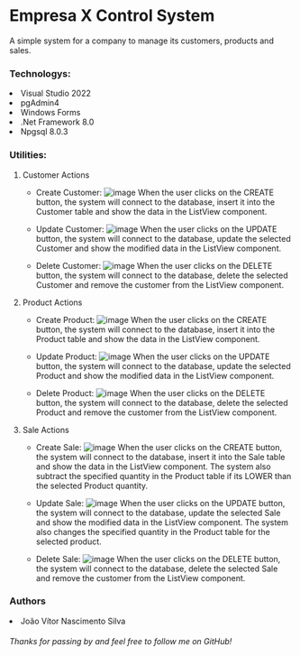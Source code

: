 <h1>Empresa X Control System</h1>

A simple system for a company to manage its customers, products and sales.

<h3>Technologys:</h3>

<li>Visual Studio 2022</li>
<li>pgAdmin4</li>
<li>Windows Forms</li>
<li>.Net Framework 8.0</li>
<li>Npgsql 8.0.3</li>

<h3>Utilities:</h3>

1. Customer Actions
   - Create Customer:
     ![image](https://github.com/jaoNascim/empresa-x/assets/77156097/a1102ad8-12fc-41d6-8a50-e9c2c84401c7)
     When the user clicks on the CREATE button, the system will connect to the database, insert it into the Customer table and show the data in the ListView component.

   - Update Customer:
     ![image](https://github.com/jaoNascim/empresa-x/assets/77156097/0846d094-f7b3-40bf-ae59-108bb20e3778)
     When the user clicks on the UPDATE button, the system will connect to the database, update the selected Customer and show the modified data in the ListView component.

   - Delete Customer:
     ![image](https://github.com/jaoNascim/empresa-x/assets/77156097/eb964af5-407e-4cb0-b3ee-b6bf34d9caa2)
     When the user clicks on the DELETE button, the system will connect to the database, delete the selected Customer and remove the customer from the ListView component.
     
2. Product Actions
   - Create Product:
     ![image](https://github.com/jaoNascim/empresa-x/assets/77156097/2570d74e-e73e-4274-8f99-0a5bb454e6d9)
     When the user clicks on the CREATE button, the system will connect to the database, insert it into the Product table and show the data in the ListView component.
     
   - Update Product:
     ![image](https://github.com/jaoNascim/empresa-x/assets/77156097/210c44a4-431f-4bfa-b097-f943a81c1932)
     When the user clicks on the UPDATE button, the system will connect to the database, update the selected Product and show the modified data in the ListView component.

   - Delete Product:
     ![image](https://github.com/jaoNascim/empresa-x/assets/77156097/51f9261a-f35d-4539-819b-db6a4220449d)
     When the user clicks on the DELETE button, the system will connect to the database, delete the selected Product and remove the customer from the ListView component.

3. Sale Actions
   - Create Sale:
     ![image](https://github.com/jaoNascim/empresa-x/assets/77156097/cb25c1b5-46f3-4ea4-bcce-d29ada1b0c01)
     When the user clicks on the CREATE button, the system will connect to the database, insert it into the Sale table and show the data in the ListView component. The system also subtract the specified quantity in the Product table if its LOWER than the selected Product quantity.

   - Update Sale:
     ![image](https://github.com/jaoNascim/empresa-x/assets/77156097/8cbfbeae-7854-4f3f-b8ca-aedaff58bcdf)
     When the user clicks on the UPDATE button, the system will connect to the database, update the selected Sale and show the modified data in the ListView component. The system also changes the specified quantity in the Product table for the selected product.

   - Delete Sale:
     ![image](https://github.com/jaoNascim/empresa-x/assets/77156097/a6f94406-423e-430e-a263-5c61d1494b8d)
     When the user clicks on the DELETE button, the system will connect to the database, delete the selected Sale and remove the customer from the ListView component.

<h3>Authors</h3>

<li>João Vítor Nascimento Silva</li>

<h6>Thanks for passing by and feel free to follow me on GitHub!</h6> 

